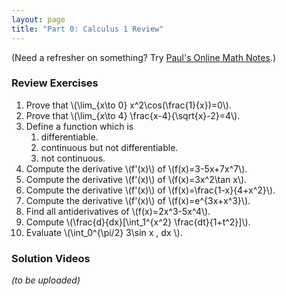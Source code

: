 ```yaml
---
layout: page
title: "Part 0: Calculus 1 Review"
---
```


(Need a refresher on something? Try [Paul's Online Math Notes][paul].)

[paul]: http://tutorial.math.lamar.edu/Classes/CalcI/CalcI.aspx

### Review Exercises

1.  Prove that \\(\lim_{x\to 0} x^2\cos(\frac{1}{x})=0\\).
2.  Prove that \\(\lim_{x\to 4} \frac{x-4}{\sqrt{x}-2}=4\\).
3.  Define a function which is
    1. differentiable.
    2. continuous but not differentiable.
    3. not continuous.
4.  Compute the derivative \\(f'(x)\\) of \\(f(x)=3-5x+7x^7\\).
5.  Compute the derivative \\(f'(x)\\) of \\(f(x)=3x^2\tan x\\).
6.  Compute the derivative \\(f'(x)\\) of \\(f(x)=\frac{1-x}{4+x^2}\\).
7.  Compute the derivative \\(f'(x)\\) of \\(f(x)=e^{3x+x^3}\\).
8.  Find all antiderivatives of \\(f(x)=2x^3-5x^4\\).
9.  Compute \\(\frac{d}{dx}[\int_1^{x^2} \frac{dt}{1+t^2}]\\).
10. Evaluate \\(\int_0^{\pi/2} 3\sin x \, dx \\).

### Solution Videos

*(to be uploaded)*

